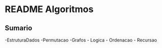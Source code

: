 <h1>README Algoritmos</h1>

<h2>Sumario</h2> 
  -EstruturaDados
  -Permutacao
  -Grafos
  - Logica
  - Ordenacao
  - Recursao
